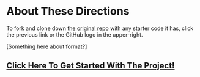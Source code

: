 # About These Directions

To fork and clone down [the original repo](https://github.com/abbreviatedman/example-docsify-project) with any starter code it has, click the previous link or the GitHub logo in the upper-right.

[Something here about format?]

## [Click Here To Get Started With The Project!](/1-intro-and-learning-objectives/intro-and-learning-objectives.md)
